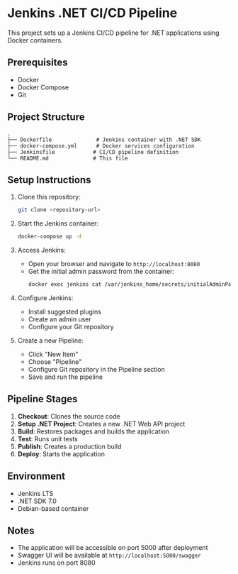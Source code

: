 # Jenkins .NET CI/CD Pipeline

This project sets up a Jenkins CI/CD pipeline for .NET applications using Docker containers.

## Prerequisites

- Docker
- Docker Compose
- Git

## Project Structure

```
.
├── Dockerfile              # Jenkins container with .NET SDK
├── docker-compose.yml      # Docker services configuration
├── Jenkinsfile            # CI/CD pipeline definition
└── README.md              # This file
```

## Setup Instructions

1. Clone this repository:
   ```bash
   git clone <repository-url>
   ```

2. Start the Jenkins container:
   ```bash
   docker-compose up -d
   ```

3. Access Jenkins:
   - Open your browser and navigate to `http://localhost:8080`
   - Get the initial admin password from the container:
     ```bash
     docker exec jenkins cat /var/jenkins_home/secrets/initialAdminPassword
     ```

4. Configure Jenkins:
   - Install suggested plugins
   - Create an admin user
   - Configure your Git repository

5. Create a new Pipeline:
   - Click "New Item"
   - Choose "Pipeline"
   - Configure Git repository in the Pipeline section
   - Save and run the pipeline

## Pipeline Stages

1. **Checkout**: Clones the source code
2. **Setup .NET Project**: Creates a new .NET Web API project
3. **Build**: Restores packages and builds the application
4. **Test**: Runs unit tests
5. **Publish**: Creates a production build
6. **Deploy**: Starts the application

## Environment

- Jenkins LTS
- .NET SDK 7.0
- Debian-based container

## Notes

- The application will be accessible on port 5000 after deployment
- Swagger UI will be available at `http://localhost:5000/swagger`
- Jenkins runs on port 8080 